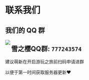 # 联系我们

## 我们的 QQ 群

<img src= "https://github.com/Monostar14/wiki/blob/main/docs/%E5%87%86%E5%A4%87%E5%B7%A5%E4%BD%9C/_images/%E5%B1%8F%E5%B9%95%E6%88%AA%E5%9B%BE%202024-06-24%20221149.png" align = "left" />


## 雪之樱QQ群: `777243574`
建议萌新在开启游玩之旅前扫码申请进群

以便于第一时间获取服务器更新❤️



